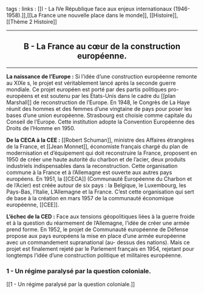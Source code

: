 tags : 
links : [[I - La IVe République face aux enjeux internationaux (1946-1958).]],[[La France une nouvelle place dans le monde]], [[Histoire]], [[Thème 2 Histoire]]

****

<h2 style="text-align: center;"> B - La France au cœur de la construction européenne. </h2>

****

**La naissance de l’Europe :**  Si l’idée d’une construction européenne remonte au XIXe s, le projet est véritablement lancé après la seconde guerre mondiale. Ce projet européen est porté par des partis politiques pro-européens et est soutenu par les États-Unis dans le cadre du [[plan Marshall]] de reconstruction de l’Europe. En 1948, le Congrès de La Haye réunit des hommes et des femmes d’une vingtaine de pays pour poser les bases d’une union européenne. Strasbourg est choisie comme capitale du Conseil de l’Europe. Cette institution  adopte la Convention Européenne des Droits de l’Homme en 1950. 

**De la CECA à la CEE :** [[Robert Schuman]], ministre des Affaires étrangères de la France, et [[Jean Monnet]], économiste français chargé du plan de modernisation et d’équipement qui doit reconstruire la France, proposent en 1950 de créer une haute autorité du charbon et de l’acier, deux produits industriels indispensables dans la reconstruction. Cette organisation  commune  à  la  France  et  à  l’Allemagne  est  ouverte  aux  autres  pays  européens.  En  1951,  la  [[CECA]] (Communauté Européenne du Charbon et de l’Acier) est créée autour de six pays : la Belgique, le Luxembourg, les Pays-Bas, l’Italie, L’Allemagne et la France. C’est cette organisation qui sert de base à la création en mars 1957 de la communauté économique européenne, [[CEE]]. 

**L’échec de la CED :**  Face aux tensions géopolitiques liées à la guerre froide et à la question du réarmement de l’Allemagne, l’idée de créer une armée prend forme. En 1952, le projet de Communauté européenne de Défense propose aux pays européens la mise en place d’une armée européenne avec un commandement supranational (au- dessus des nations). Mais ce projet est finalement rejeté par le Parlement français en 1954, rejetant pour longtemps l’idée d’une construction politique et militaires européenne. 

### 1 -  Un régime paralysé par la question coloniale.

[[1 -  Un régime paralysé par la question coloniale.]]